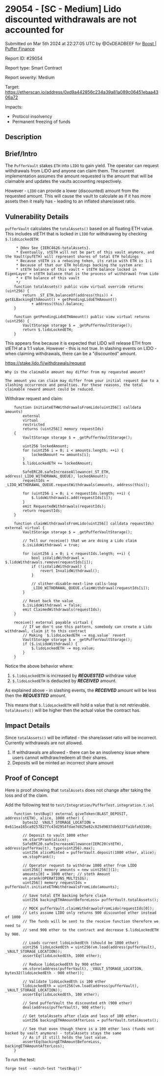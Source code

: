 # 29054 - \[SC - Medium] Lido discounted withdrawals are not accounted for

Submitted on Mar 5th 2024 at 22:27:05 UTC by @OxDEADBEEF for [Boost | Puffer Finance](https://immunefi.com/bounty/pufferfinance-boost/)

Report ID: #29054

Report type: Smart Contract

Report severity: Medium

Target: https://etherscan.io/address/0xd9a442856c234a39a81a089c06451ebaa4306a72

Impacts:

* Protocol insolvency
* Permanent freezing of funds

## Description

## Brief/Intro

The `PufferVault` stakes `ETH` into `LIDO` to gain yield. The operator can request withdrawals from LIDO and anyone can claim them. The current implementation assumes the amount requested is the amount that will be claimable and updates the vaults accounting respectively.

However - `LIDO` can provide a lower (discounted) amount from the requested amount. This will cause the vault to calculate as if it has more assets then it really has - leading to an inflated share/asset ratio.

## Vulnerability Details

`pufferVault` calculates the `totalAssets()` based on all floating ETH value. This includes stETH that is locked in `LIDO` for withdrawing by checking `$.lidoLockedETH`:

```solidity
     * @dev See {IERC4626-totalAssets}.
     * Eventually, stETH will not be part of this vault anymore, and the Vault(pufETH) will represent shares of total ETH holdings
     * Because stETH is a rebasing token, its ratio with ETH is 1:1
     * Because of that our ETH holdings backing the system are:
     * stETH balance of this vault + stETH balance locked in EigenLayer + stETH balance that is the process of withdrawal from Lido
     * + ETH balance of this vault
     */
    function totalAssets() public view virtual override returns (uint256) {
        return _ST_ETH.balanceOf(address(this)) + getELBackingEthAmount() + getPendingLidoETHAmount()
            + address(this).balance;
    }

    function getPendingLidoETHAmount() public view virtual returns (uint256) {
        VaultStorage storage $ = _getPufferVaultStorage();
        return $.lidoLockedETH;
    }
```

This appears fine because it is expected that LIDO will release ETH from stETH at a 1:1 value. However - this is not true. In slashing events on LIDO - when claiming withdrawals, there can be a "discounted" amount.

https://stake.lido.fi/withdrawals/request

```
Why is the claimable amount may differ from my requested amount?

The amount you can claim may differ from your initial request due to a slashing occurrence and penalties. For these reasons, the total claimable reward amount could be reduced.
```

Withdraw request and claim:

```solidity
    function initiateETHWithdrawalsFromLido(uint256[] calldata amounts)
        external
        virtual
        restricted
        returns (uint256[] memory requestIds)
    {
        VaultStorage storage $ = _getPufferVaultStorage();

        uint256 lockedAmount;
        for (uint256 i = 0; i < amounts.length; ++i) {
            lockedAmount += amounts[i];
        }
        $.lidoLockedETH += lockedAmount;

        SafeERC20.safeIncreaseAllowance(_ST_ETH, address(_LIDO_WITHDRAWAL_QUEUE), lockedAmount);
        requestIds = _LIDO_WITHDRAWAL_QUEUE.requestWithdrawals(amounts, address(this));

        for (uint256 i = 0; i < requestIds.length; ++i) {
            $.lidoWithdrawals.add(requestIds[i]);
        }
        emit RequestedWithdrawals(requestIds);
        return requestIds;
    }

    function claimWithdrawalsFromLido(uint256[] calldata requestIds) external virtual {
        VaultStorage storage $ = _getPufferVaultStorage();

        // Tell our receive() that we are doing a Lido claim
        $.isLidoWithdrawal = true;

        for (uint256 i = 0; i < requestIds.length; ++i) {
            bool isValidWithdrawal = $.lidoWithdrawals.remove(requestIds[i]);
            if (!isValidWithdrawal) {
                revert InvalidWithdrawal();
            }

            // slither-disable-next-line calls-loop
            _LIDO_WITHDRAWAL_QUEUE.claimWithdrawal(requestIds[i]);
        }

        // Reset back the value
        $.isLidoWithdrawal = false;
        emit ClaimedWithdrawals(requestIds);
    }

    receive() external payable virtual {
        // If we don't use this pattern, somebody can create a Lido withdrawal, claim it to this contract
        // Making `$.lidoLockedETH -= msg.value` revert
        VaultStorage storage $ = _getPufferVaultStorage();
        if ($.isLidoWithdrawal) {
            $.lidoLockedETH -= msg.value;
        }
    }
```

Notice the above behavior where:

1. `$.lidoLockedETH` is increased by _**REQUESTED**_ withdraw value
2. `$.lidoLockedETH` is deducted by _**RECEIVED**_ amount.

As explained above - in slashing events, the _**RECEIVED**_ amount will be less then the _**REQUESTED**_ amount.

This means that `$.lidoLockedETH` will hold a value that is not retrievable. `totalAssets()` will be higher then the actual value the contract has.

## Impact Details

Since `totalAssets()` will be inflated - the share/asset ratio will be incorrect. Currently withdrawals are not allowed.

1. If withdrawals are allowed - there can be an insolvency issue where users cannot withdraw/redeem all their shares.
2. Deposits will be minted an incorrect share amount

## Proof of Concept

Here is proof showing that `totalAssets` does not change after taking the loss and of the claim.

Add the following test to `test/Integration/PufferTest.integration.t.sol`

```solidity
    function testBug() external giveToken(BLAST_DEPOSIT, address(stETH), alice, 1000 ether) {
        bytes32 _VAULT_STORAGE_LOCATION = 0x611ea165ca9257827fc43d2954fdae7d825e82c825d9037db9337fa1bfa93100;

        // Deposit to vault 1000 ether
        vm.startPrank(alice);
        SafeERC20.safeIncreaseAllowance(IERC20(stETH), address(pufferVault), type(uint256).max);
        uint256 aliceMinted = pufferVault.deposit(1000 ether, alice);
        vm.stopPrank();

        // Operator request to withdraw 1000 ether from LIDO 
        uint256[] memory amounts = new uint256[](1);
        amounts[0] = 1000 ether; // steth Amount
        vm.prank(OPERATIONS_MULTISIG);
        uint256[] memory requestIds = pufferVault.initiateETHWithdrawalsFromLido(amounts);
        
        // Save total ETH backing before claim
        uint256 backingETHAmountBeforeLoss= pufferVault.totalAssets();

        // MOCK pufferVault.claimWithdrawalsFromLido(requestIds[0]);
        // Lets assume LIDO only returns 900 discounted ether instead of 1000
        // The funds will be sent to the receive function therefore we need to
        // send 900 ether to the contract and decrease $.lidoLockedETH by 900.

        // Loads current lidoLockedEth (should be 1000 ether)
        uint256 lidoLockedEth = uint256(vm.load(address(pufferVault), _VAULT_STORAGE_LOCATION));
        assertEq(lidoLockedEth, 1000 ether);

        // Reduce lidoLockedEth by 900 ether
        vm.store(address(pufferVault), _VAULT_STORAGE_LOCATION, bytes32(lidoLockedEth - 900 ether));

        // Validate lidoLockedEth is 100 ether
        lidoLockedEth = uint256(vm.load(address(pufferVault), _VAULT_STORAGE_LOCATION));
        assertEq(lidoLockedEth, 100 ether);
        
        // Send pufferVault the discounted eth (900 ether)
        deal(address(pufferVault), 900 ether);

        // Get totalAssets after claim and loss of 100 ether.
        uint256 backingETHAmountAfterLoss = pufferVault.totalAssets();
        
        // See that even though there is a 100 ether loss (funds not backed by vault anymore) - totalAssets stays the same
        // As if it still holds the lost value.
        assertEq(backingETHAmountBeforeLoss, backingETHAmountAfterLoss);
    }
```

To run the test:

```
forge test --match-test "testBug()"
```
